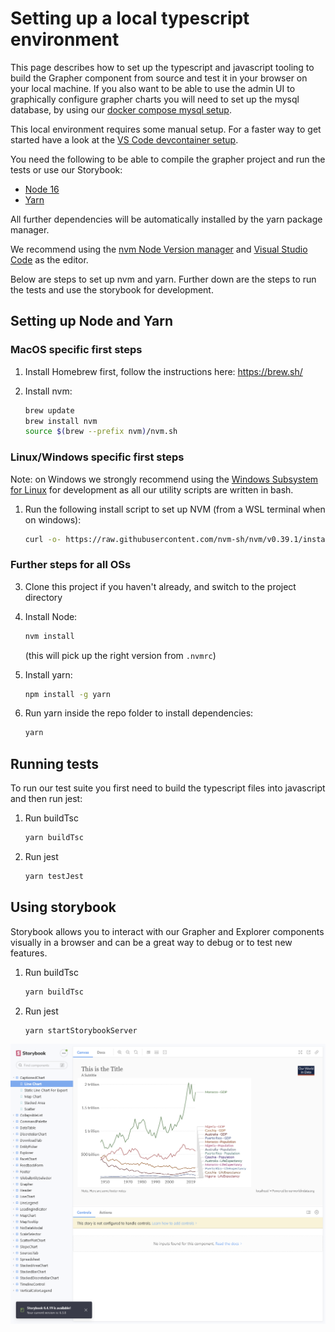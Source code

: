 # Setting up a local typescript environment

This page describes how to set up the typescript and javascript tooling to build the Grapher component from source and test it in your browser on your local machine. If you also want to be able to use the admin UI to graphically configure grapher charts you will need to set up the mysql database, by using our [docker compose mysql setup](docker-compose-mysql.md).

This local environment requires some manual setup. For a faster way to get started have a look at the [VS Code devcontainer setup](devcontainer-setup.md).

You need the following to be able to compile the grapher project and run the tests or use our Storybook:

-   [Node 16](https://nodejs.org/en/)
-   [Yarn](https://yarnpkg.com/)

All further dependencies will be automatically installed by the yarn package manager.

We recommend using the [nvm Node Version manager](https://github.com/nvm-sh/nvm) and [Visual Studio Code](https://code.visualstudio.com/) as the editor.

Below are steps to set up nvm and yarn. Further down are the steps to run the tests and use the storybook for development.

## Setting up Node and Yarn

### MacOS specific first steps

1. Install Homebrew first, follow the instructions here: <https://brew.sh/>
2. Install nvm:

    ```sh
    brew update
    brew install nvm
    source $(brew --prefix nvm)/nvm.sh
    ```

### Linux/Windows specific first steps

Note: on Windows we strongly recommend using the [Windows Subsystem for Linux](https://docs.microsoft.com/en-us/windows/wsl/about) for development as all our utility scripts are written in bash.

1. Run the following install script to set up NVM (from a WSL terminal when on windows):

    ```bash
    curl -o- https://raw.githubusercontent.com/nvm-sh/nvm/v0.39.1/install.sh | bash
    ```

### Further steps for all OSs

3. Clone this project if you haven't already, and switch to the project directory

4. Install Node:

    ```sh
    nvm install
    ```

    (this will pick up the right version from `.nvmrc`)

5. Install yarn:

    ```sh
    npm install -g yarn
    ```

6. Run yarn inside the repo folder to install dependencies:

    ```sh
    yarn
    ```

## Running tests

To run our test suite you first need to build the typescript files into javascript and then run jest:

1. Run buildTsc

    ```sh
    yarn buildTsc
    ```

2. Run jest

    ```sh
    yarn testJest
    ```

## Using storybook

Storybook allows you to interact with our Grapher and Explorer components visually in a browser and can be a great way to debug or to test new features.

1. Run buildTsc

    ```sh
    yarn buildTsc
    ```

2. Run jest

    ```sh
    yarn startStorybookServer
    ```

![Storybook](screenshots/storybook.png)
